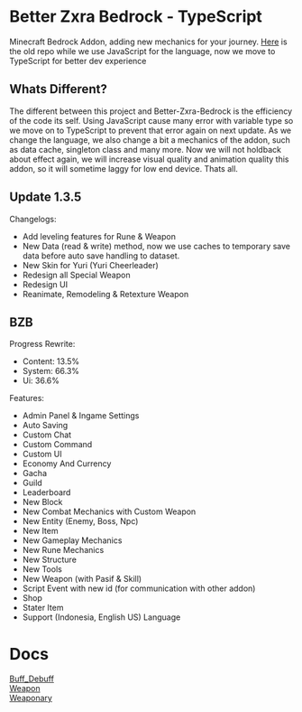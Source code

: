# Better Zxra Bedrock - TypeScript

Minecraft Bedrock Addon, adding new mechanics for your journey. [Here]("https://github.com/CrzxaExe/Better-Zxra-Bedrock") is the old repo while we use JavaScript for the language, now we move to TypeScript for better dev experience

## Whats Different?

The different between this project and Better-Zxra-Bedrock is the efficiency of the code its self. Using JavaScript cause many error with variable type so we move on to TypeScript to prevent that error again on next update. As we change the language, we also change a bit a mechanics of the addon, such as data cache, singleton class and many more. Now we will not holdback about effect again, we will increase visual quality and animation quality this addon, so it will sometime laggy for low end device. Thats all.

## Update 1.3.5

Changelogs:

- Add leveling features for Rune & Weapon
- New Data (read & write) method, now we use caches to temporary save data before auto save handling to dataset.
- New Skin for Yuri (Yuri Cheerleader)
- Redesign all Special Weapon
- Redesign UI
- Reanimate, Remodeling & Retexture Weapon

## BZB

Progress Rewrite:

- Content: 13.5%
- System: 66.3%
- Ui: 36.6%

Features:

- Admin Panel & Ingame Settings
- Auto Saving
- Custom Chat
- Custom Command
- Custom UI
- Economy And Currency
- Gacha
- Guild
- Leaderboard
- New Block
- New Combat Mechanics with Custom Weapon
- New Entity (Enemy, Boss, Npc)
- New Item
- New Gameplay Mechanics
- New Rune Mechanics
- New Structure
- New Tools
- New Weapon (with Pasif & Skill)
- Script Event with new id (for communication with other addon)
- Shop
- Stater Item
- Support (Indonesia, English US) Language

# Docs

[Buff_Debuff](./docs/buff_debuff.md)<br/>
[Weapon](./docs/weapon.md)<br/>
[Weaponary](./docs/weaponary.md)<br/>

